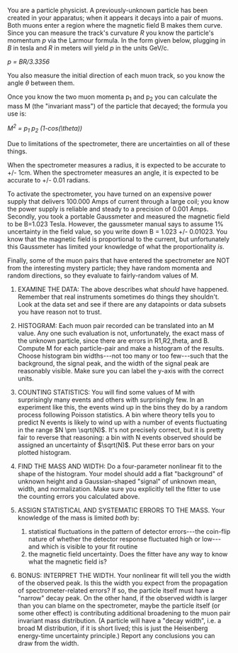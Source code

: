 You are a particle physicist.  A previously-unknown particle has been created in your apparatus; when it appears it decays into a pair of muons.  Both muons enter a region where the magnetic field B makes them curve.  Since you can measure the track's curvature $R$ you know the particle's momentum _p_ via the Larmour formula.  In the form given below, plugging in _B_ in tesla and _R_ in meters will yield _p_ in the units GeV/c.

_p = BR/3.3356_ 


You also measure the initial direction of each muon track, so you know the angle $\theta$ between them.
 
Once you know the two muon momenta p<sub>1</sub> and p<sub>2</sub> you can calculate the mass M (the "invariant mass") of the particle that decayed; the formula you use is: 

_M<sup>2</sup> = p<sub>1</sub> p<sub>2</sub> (1-cos(\theta))_ 

Due to limitations of the spectrometer, there are uncertainties on all of these things.

When the spectrometer measures a radius, it is expected to be accurate to +/- 1cm.
When the spectrometer measures an angle, it is expected to be accurate to +/- 0.01 radians.

To activate the spectrometer, you have turned on an expensive power supply that delivers 100.000 Amps of current through a large coil; you know the power supply is reliable and steady to a precision of 0.001 Amps.  Secondly, you took a portable Gaussmeter and measured the magnetic field to be B=1.023 Tesla.  However, the gaussmeter manual says to assume 1% uncertainty in the field value, so you write down B = 1.023 +/- 0.01023.  You know that the magnetic field is proportional to the current, but unfortunately this Gaussmeter has limited your knowledge of what the proportionality *is*.  

Finally, some of the muon pairs that have entered the spectrometer are NOT from the interesting mystery particle; they have random momenta and random directions, so they evaluate to fairly-random values of M.

1. EXAMINE THE DATA: The above describes what *should* have happened.  Remember that real instruments sometimes do things they shouldn't.  Look at the data set and see if there are any datapoints or data subsets you have reason not to trust.    

2. HISTOGRAM: Each muon pair recorded can be translated into an M value.  Any one such evaluation is not, unfortunately, the exact mass of the unknown particle, since there are errors in R1,R2,theta, and B.   Compute M for each particle-pair and make a histogram of the results.  Choose histogram bin widths---not too many or too few---such that the background, the signal peak, and the width of the signal peak are reasonably visible.  Make sure you can label the y-axis with the correct units. 

3. COUNTING STATISTICS: You will find some values of M with surprisingly many events and others with surprisingly few.  In an experiment like this, the events wind up in the bins they do by a random process following Poisson statistics.   A bin where theory tells you to predict N events is likely to wind up with a number of events fluctuating in the range $N \pm \sqrt(N)$.  It's not precisely correct, but it is pretty fair to reverse that reasoning: a bin with N events observed should be assigned an uncertainty of $\sqrt(N)$.  Put these error bars on your plotted histogram.

4. FIND THE MASS AND WIDTH: Do a four-parameter nonlinear fit to the shape of the histogram.  Your model should add a flat "background" of unknown height and a Gaussian-shaped "signal" of unknown mean, width, and normalization.  Make sure you explicitly tell the fitter to use the counting errors you calculated above.

5. ASSIGN STATISTICAL AND SYSTEMATIC ERRORS TO THE MASS. Your knowledge of the mass is limited *both* by:
   1. statistical fluctuations in the pattern of detector errors---the coin-flip nature of whether the detector response fluctuated high or low---and which is visible to your fit routine
   2. the magnetic field uncertainty. Does the fitter have any way to know what the magnetic field is?

6. BONUS: INTERPRET THE WIDTH.  Your nonlinear fit will tell you the width of the observed peak.  Is this the width you expect from the propagation of spectrometer-related errors?  If so, the particle itself must have a "narrow" decay peak.  On the other hand, if the observed width is larger than you can blame on the spectrometer, maybe the particle itself (or some other effect) is contributing additional broadening to the muon pair invariant mass distribution.  (A particle will have a "decay width", i.e. a broad M distribution, if it is short lived; this is just the Heisenberg energy-time uncertainty principle.)  Report any conclusions you can draw from the width.
